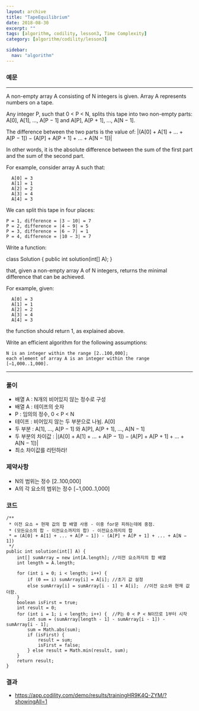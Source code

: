 ```yaml
---
layout: archive
title: "TapeEquilibrium"
date: 2018-08-30
excerpt: ""
tags: [algorithm, codility, lesson3, Time Complexity]
category: [algorithm/codility/lesson3]

sidebar:
  nav: "algorithm"
---
```


### 예문 
* * *
A non-empty array A consisting of N integers is given. Array A represents numbers on a tape.

Any integer P, such that 0 < P < N, splits this tape into two non-empty parts: A[0], A[1], ..., A[P − 1] and A[P], A[P + 1], ..., A[N − 1].

The difference between the two parts is the value of: |(A[0] + A[1] + ... + A[P − 1]) − (A[P] + A[P + 1] + ... + A[N − 1])|

In other words, it is the absolute difference between the sum of the first part and the sum of the second part.

For example, consider array A such that:
```
  A[0] = 3
  A[1] = 1
  A[2] = 2
  A[3] = 4
  A[4] = 3
```
We can split this tape in four places:
```
P = 1, difference = |3 − 10| = 7 
P = 2, difference = |4 − 9| = 5 
P = 3, difference = |6 − 7| = 1 
P = 4, difference = |10 − 3| = 7 
```
Write a function:

class Solution { public int solution(int[] A); }

that, given a non-empty array A of N integers, returns the minimal difference that can be achieved.

For example, given:
```
  A[0] = 3
  A[1] = 1
  A[2] = 2
  A[3] = 4
  A[4] = 3
```
the function should return 1, as explained above.

Write an efficient algorithm for the following assumptions:
```
N is an integer within the range [2..100,000];
each element of array A is an integer within the range [−1,000..1,000].
```
* * *

### 풀이
* 배열 A : N개의 비어있지 않는 정수로 구성
* 배열 A : 테이프의 숫자
* P : 임의의 정수, 0 < P < N
* 테이프 : 비어있지 않는 두 부분으로 나뉨. A[0]
* 두 부분 : A[1], ..., A[P − 1] 와 A[P], A[P + 1], ..., A[N − 1]
* 두 부분의 차이값 : |(A[0] + A[1] + ... + A[P − 1]) − (A[P] + A[P + 1] + ... + A[N − 1])|
* 최소 차이값를 리턴하라!

### 제약사항
* N의 범위는 정수 [2..100,000]
* A의 각 요소의 범위는 정수 [−1,000..1,000]

### 코드
```
/** 
 * 이전 요소 + 현재 값의 합 배열 사용 - 이중 for문 피하는데에 중점.
 * (모든요소의 합 - 이전요소까지의 합) - 이전요소까지의 합
 * = (A[0] + A[1] + ... + A[P − 1]) - (A[P] + A[P + 1] + ... + A[N − 1])
 */
public int solution(int[] A) {
	int[] sumArray = new int[A.length]; //이전 요소까지의 합 배열
	int length = A.length;

	for (int i = 0; i < length; i++) {
		if (0 == i) sumArray[i] = A[i]; //초기 값 설정
		else sumArray[i] = sumArray[i - 1] + A[i];  //이전 요소와 현재 값 더함.
	}
	boolean isFirst = true;
	int result = 0;
	for (int i = 1; i < length; i++) {  //P는 0 < P < N이므로 1부터 시작
		int sum = (sumArray[length - 1] - sumArray[i - 1]) - sumArray[i - 1];
		sum = Math.abs(sum);
		if (isFirst) {
			result = sum;
			isFirst = false;
		} else result = Math.min(result, sum);
	}
	return result;
}
```

### 결과
* https://app.codility.com/demo/results/trainingHR9K4Q-ZYM/?showingAll=1
